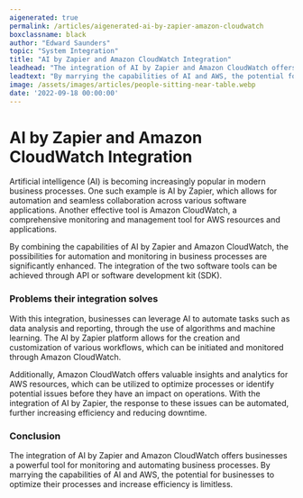 ```yaml
---
aigenerated: true
permalink: /articles/aigenerated-ai-by-zapier-amazon-cloudwatch
boxclassname: black
author: "Edward Saunders"
topic: "System Integration"
title: "AI by Zapier and Amazon CloudWatch Integration"
leadhead: "The integration of AI by Zapier and Amazon CloudWatch offers businesses a powerful tool for monitoring and automating business processes"
leadtext: "By marrying the capabilities of AI and AWS, the potential for businesses to optimize their processes and increase efficiency is limitless."
image: /assets/images/articles/people-sitting-near-table.webp
date: '2022-09-18 00:00:00'
---
```

<div class="arttext">  
  <h1>AI by Zapier and Amazon CloudWatch Integration</h1>
  
  <p>Artificial intelligence (AI) is becoming increasingly popular in modern business processes. One such example is AI by Zapier, which allows for automation and seamless collaboration across various software applications. Another effective tool is Amazon CloudWatch, a comprehensive monitoring and management tool for AWS resources and applications.</p> 

  <p>By combining the capabilities of AI by Zapier and Amazon CloudWatch, the possibilities for automation and monitoring in business processes are significantly enhanced. The integration of the two software tools can be achieved through API or software development kit (SDK).</p>

  <h3>Problems their integration solves</h3>

  <p>With this integration, businesses can leverage AI to automate tasks such as data analysis and reporting, through the use of algorithms and machine learning. The AI by Zapier platform allows for the creation and customization of various workflows, which can be initiated and monitored through Amazon CloudWatch.</p>

  <p>Additionally, Amazon CloudWatch offers valuable insights and analytics for AWS resources, which can be utilized to optimize processes or identify potential issues before they have an impact on operations. With the integration of AI by Zapier, the response to these issues can be automated, further increasing efficiency and reducing downtime.</p>

  <h3>Conclusion</h3>

  <p>The integration of AI by Zapier and Amazon CloudWatch offers businesses a powerful tool for monitoring and automating business processes. By marrying the capabilities of AI and AWS, the potential for businesses to optimize their processes and increase efficiency is limitless.</p>

</div>